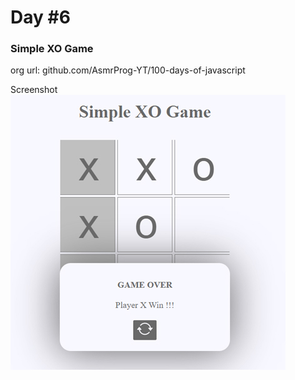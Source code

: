 # Day #6

### Simple XO Game
org url: github.com/AsmrProg-YT/100-days-of-javascript

Screenshot
![sc](./screenshot.jpg)